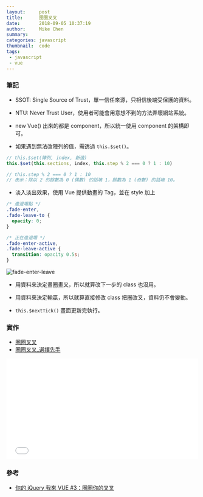 ```yaml
---
layout:     post
title:      圈圈叉叉
date:       2018-09-05 10:37:19
author:     Mike Chen
summary:    
categories: javascript
thumbnail:  code
tags:
 - javascript
 - vue
---
```



### 筆記

* SSOT: Single Source of Trust，單一信任來源，只相信後端受保護的資料。

* NTU: Never Trust User，使用者可能會用意想不到的方法弄壞網站系統。

* new Vue() 出來的都是 component，所以統一使用 component 的架構即可。

* 如果遇到無法改陣列的值，需透過 `this.$set()`。

```js
// this.$set(陣列, index, 新值)
this.$set(this.sections, index, this.step % 2 === 0 ? 1 : 10)

// this.step % 2 === 0 ? 1 : 10 
// 表示：除以 2 的餘數為 0 (偶數) 的話填 1，餘數為 1 (奇數) 的話填 10。
```

* 淡入淡出效果，使用 Vue 提供動畫的 <transition> Tag，並在 style 加上

```css
/* 進退場點 */
.fade-enter,
.fade-leave-to {
  opacity: 0;
}

/* 正在進退場 */
.fade-enter-active,
.fade-leave-active {
  transition: opacity 0.5s;
}
```

![fade-enter-leave](https://i.imgur.com/cV4DPMq.png)

* 用資料來決定畫圈畫叉，所以就算改下一步的 class 也沒用。

* 用資料來決定輸贏，所以就算直接修改 class 把圈改叉，資料仍不會變動。

* `this.$nextTick()` 畫面更新完執行。


### 實作

* [圈圈叉叉](https://mike2014mike.github.io/sample/2018-09-05/vue.html)
* [圈圈叉叉_選擇先手](https://mike2014mike.github.io/sample/2018-09-05/vue_change.html)

<div class="iframe-rwd">
<iframe height='265' scrolling='no' title='OOXX - Vue' src='//codepen.io/mikechen2017/embed/bxobKz/?height=265&theme-id=0&default-tab=css,result&embed-version=2' frameborder='no' allowtransparency='true' allowfullscreen='true' style='width: 100%;'>See the Pen <a href='https://codepen.io/mikechen2017/pen/bxobKz/'>OOXX - Vue</a> by Mike Chen (<a href='https://codepen.io/mikechen2017'>@mikechen2017</a>) on <a href='https://codepen.io'>CodePen</a>.
</iframe>
</div>

### 參考
* [你的 jQuery 我來 VUE #3：圈圈你的叉叉](https://www.youtube.com/watch?v=VmrxLpWHrVM)
